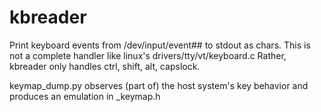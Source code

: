 # kbreader
Print keyboard events from /dev/input/event## to stdout as chars.
This is not a complete handler like linux's drivers/tty/vt/keyboard.c
Rather, kbreader only handles ctrl, shift, alt, capslock.

keymap_dump.py observes (part of) the host system's key behavior
and produces an emulation in _keymap.h

